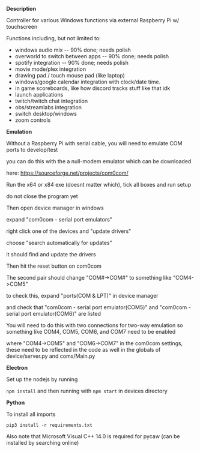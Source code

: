 **Description**

Controller for various Windows functions via external Raspberry Pi w/ touchscreen

Functions including, but not limited to:

* windows audio mix -- 90% done; needs polish 
* overworld to switch between apps -- 90% done; needs polish
* spotify integration -- 90% done; needs polish
* movie mode/plex integration
* drawing pad / touch mouse pad (like laptop)
* windows/google calendar integration with clock/date time.
* in game scoreboards, like how discord tracks stuff like that idk
* launch applications
* twitch/twitch chat integration
* obs/streamlabs integration
* switch desktop/windows
* zoom controls


**Emulation**

Without a Raspberry Pi with serial cable, you will need to emulate COM ports to develop/test

you can do this with the a null-modem emulator which can be downloaded 

here: https://sourceforge.net/projects/com0com/

Run the x64 or x84 exe (doesnt matter which), tick all boxes and run setup

do not close the program yet

Then open device manager in windows

expand "com0com - serial port emulators"

right click one of the devices and "update drivers"

choose "search automatically for updates"

it should find and update the drivers

Then hit the reset button on com0com

The second pair should change "COM#->COM#" to something like "COM4->COM5"

to check this, expand "ports(COM & LPT)" in device manager

and check that "com0com - serial port emulator(COM5)" and "com0com - serial port emulator(COM6)" are listed

You will need to do this with two connections for two-way emulation so something like COM4, COM5, COM6, and COM7 need to be enabled

where "COM4->COM5" and "COM6->COM7" in the com0com settings, these need to be reflected in the code as well in the globals of device/server.py and coms/Main.py


**Electron**

Set up the nodejs by running 

`npm install` and then running with `npm start` in devices directory

**Python**

To install all imports

`pip3 install -r requirements.txt`

Also note that Microsoft Visual C++ 14.0 is required for pycaw (can be installed by searching online)


